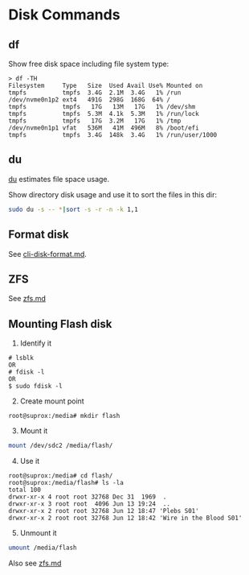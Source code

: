 # Disk Commands

## df

Show free disk space including file system type:
```
> df -TH
Filesystem     Type   Size  Used Avail Use% Mounted on
tmpfs          tmpfs  3.4G  2.1M  3.4G   1% /run
/dev/nvme0n1p2 ext4   491G  298G  168G  64% /
tmpfs          tmpfs   17G   13M   17G   1% /dev/shm
tmpfs          tmpfs  5.3M  4.1k  5.3M   1% /run/lock
tmpfs          tmpfs   17G  3.2M   17G   1% /tmp
/dev/nvme0n1p1 vfat   536M   41M  496M   8% /boot/efi
tmpfs          tmpfs  3.4G  148k  3.4G   1% /run/user/1000
```

## du

[du](https://www.linux.org/docs/man1/du.html) estimates file space usage.

Show directory disk usage and use it to sort the files in this dir:
```sh
sudo du -s -- *|sort -s -r -n -k 1,1
```

## Format disk

See [cli-disk-format.md](cli-disk-format.html).

## ZFS

See [zfs.md](../apps/zfs.html)

## Mounting Flash disk

1. Identify it

```
# lsblk
OR
# fdisk -l
OR
$ sudo fdisk -l
```

2. Create mount point

```
root@suprox:/media# mkdir flash
```

3. Mount it

```sh
mount /dev/sdc2 /media/flash/
```

4. Use it

```
root@suprox:/media# cd flash/
root@suprox:/media/flash# ls -la
total 100
drwxr-xr-x 4 root root 32768 Dec 31  1969  .
drwxr-xr-x 3 root root  4096 Jun 13 19:24  ..
drwxr-xr-x 2 root root 32768 Jun 12 18:47 'Plebs S01'
drwxr-xr-x 2 root root 32768 Jun 12 18:42 'Wire in the Blood S01'
```

5. Unmount it

```sh
umount /media/flash
```

Also see [zfs.md](/apps/zfs.html)
